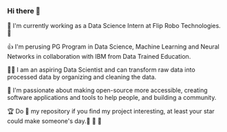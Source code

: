 ### Hi there 👋
🤟	I'm currently working as a Data Science Intern at Flip Robo Technologies.🤟	 

👍	I'm perusing PG Program in Data Science, Machine Learning and Neural Networks in collaboration with IBM from Data Trained Education.

👩‍💻	I am an aspiring Data Scientist and can transform raw data into processed data by organizing and cleaning the data.

🎨	I'm passionate about making open-source more accessible, creating software applications and tools to help people, and building a community. 

🏆	Do 🌟 my repository if you find my project interesting, at least your star could make someone's day.🥉	🥇	🏅		
